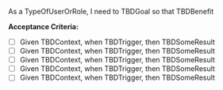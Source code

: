 As a TypeOfUserOrRole, I need to TBDGoal so that TBDBenefit

**Acceptance Criteria:**
- [ ] Given TBDContext, when TBDTrigger, then TBDSomeResult
- [ ] Given TBDContext, when TBDTrigger, then TBDSomeResult
- [ ] Given TBDContext, when TBDTrigger, then TBDSomeResult
- [ ] Given TBDContext, when TBDTrigger, then TBDSomeResult
- [ ] Given TBDContext, when TBDTrigger, then TBDSomeResult
